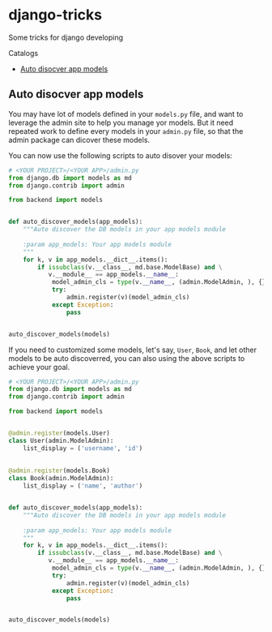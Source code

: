 # django-tricks
Some tricks for django developing

Catalogs

* [Auto disocver app models](#auto-disocver-app-models)

## Auto disocver app models

You may have lot of models defined in your `models.py` file, and want to leverage the admin site to help you manage yor models.
But it need repeated work to define every models in your `admin.py` file, so that the admin package can dicover these models.

You can now use the following scripts to auto disover your models:

```python
# <YOUR PROJECT>/<YOUR APP>/admin.py
from django.db import models as md
from django.contrib import admin

from backend import models


def auto_discover_models(app_models):
    """Auto discover the DB models in your app models module
    
    :param app_models: Your app models module
    """
    for k, v in app_models.__dict__.items():
        if issubclass(v.__class__, md.base.ModelBase) and \
           v.__module__ == app_models.__name__:
            model_admin_cls = type(v.__name__, (admin.ModelAdmin, ), {})
            try:
                admin.register(v)(model_admin_cls)
            except Exception:
                pass


auto_discover_models(models)
```

If you need to customized some models, let's say, `User`, `Book`, and let other models to be auto discoverred, you can also using the above scripts to achieve your goal.

```python
# <YOUR PROJECT>/<YOUR APP>/admin.py
from django.db import models as md
from django.contrib import admin

from backend import models


@admin.register(models.User)
class User(admin.ModelAdmin):
    list_display = ('username', 'id')
    
    
@admin.register(models.Book)
class Book(admin.ModelAdmin):
    list_display = ('name', 'author')


def auto_discover_models(app_models):
    """Auto discover the DB models in your app models module
    
    :param app_models: Your app models module
    """
    for k, v in app_models.__dict__.items():
        if issubclass(v.__class__, md.base.ModelBase) and \
           v.__module__ == app_models.__name__:
            model_admin_cls = type(v.__name__, (admin.ModelAdmin, ), {})
            try:
                admin.register(v)(model_admin_cls)
            except Exception:
                pass


auto_discover_models(models)
```
